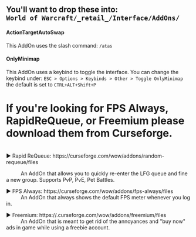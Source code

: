 <h2>You'll want to drop these into:<br> 
  <code>World of Warcraft/_retail_/Interface/AddOns/</code></h2>

<h4>ActionTargetAutoSwap</h4> This AddOn uses the slash command: <code>/atas</code> <br>
<h4>OnlyMinimap</h4> This AddOn uses a keybind to toggle the interface. You can change the keybind under: <code>ESC > Options > Keybinds > Other > Toggle OnlyMinimap</code> the default is set to <code>CTRL+ALT+Shift+P</code><p><h1></h1>

<h1>If you're looking for FPS Always, RapidReQueue, or Freemium please download them from Curseforge.</h1><br>
▶ Rapid ReQueue: https://curseforge.com/wow/addons/random-requeue/files<p>
<code>     </code> An AddOn that allows you to quickly re-enter the LFG queue and fine a new group. Supports PvP, PvE, Pet Battles.<p>
▶ FPS Always: https://curseforge.com/wow/addons/fps-always/files<br>
<code>     </code> An AddOn that always shows the default FPS meter whenever you log in.<p>
▶ Freemium: https://.curseforge.com/wow/addons/freemium/files<br>
<code>     </code> An AddOn that is meant to get rid of the annoyances and "buy now" ads in game while using a freebie account.<p>
